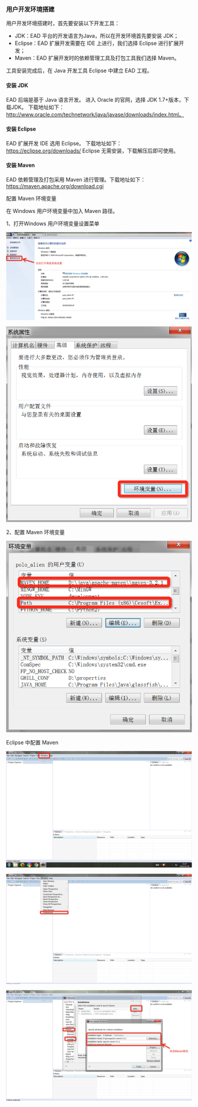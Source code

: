 ### 用户开发环境搭建

用户开发环境搭建时，首先要安装以下开发工具：

- JDK：EAD 平台的开发语言为Java，所以在开发环境首先要安装 JDK；
- Eclipse：EAD 扩展开发需要在 IDE 上进行，我们选择 Eclipse 进行扩展开发；
- Maven：EAD 扩展开发时的依赖管理工具及打包工具我们选择 Maven。

工具安装完成后，在 Java 开发工具 Eclipse 中建立 EAD 工程。

#### 安装 JDK

EAD 后端是基于 Java 语言开发。
进入 Oracle 的官网，选择 JDK 1.7+版本，下载JDK。
下载地址如下：http://www.oracle.com/technetwork/java/javase/downloads/index.html。

#### 安装 Eclipse

EAD 扩展开发 IDE 选用 Eclipse。
下载地址如下：https://eclipse.org/downloads/
Eclipse 无需安装，下载解压后即可使用。

#### 安装 Maven

EAD 依赖管理及打包采用 Maven 进行管理。下载地址如下：https://maven.apache.org/download.cgi

配置 Maven 环境变量

在 Windows 用户环境变量中加入 Maven 路径。

1、打开Windows 用户环境变量设置菜单

![PNG](..\images\maven\1.png)

![PNG](..\images\maven\2.png)

2、配置 Maven 环境变量

![PNG](..\images\maven\3.png)

Eclipse 中配置 Maven

![PNG](..\images\maven\4.png)

![PNG](..\images\maven\5.png)

![PNG](..\images\maven\6.png)

